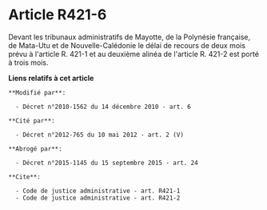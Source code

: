 # Article R421-6

Devant les tribunaux administratifs de Mayotte, de la Polynésie française, de Mata-Utu et de Nouvelle-Calédonie le délai de
recours de deux mois prévu à l'article R. 421-1 et au deuxième alinéa de l'article R. 421-2 est porté à trois mois.

**Liens relatifs à cet article**

	**Modifié par**:

	  - Décret n°2010-1562 du 14 décembre 2010 - art. 6

	**Cité par**:

	  - Décret n°2012-765 du 10 mai 2012 - art. 2 (V)

	**Abrogé par**:

	  - Décret n°2015-1145 du 15 septembre 2015 - art. 24

	**Cite**:

	  - Code de justice administrative - art. R421-1
	  - Code de justice administrative - art. R421-2
